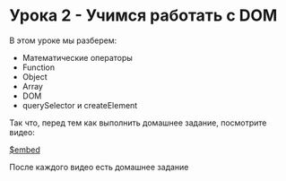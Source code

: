 # Урока 2 - Учимся работать с DOM

В этом уроке мы разберем:
- Математические операторы
- Function
- Object
- Array
- DOM
- querySelector и createElement

Так что, перед тем как выполнить домашнее задание, посмотрите видео:

[$embed](https://youtu.be/bjnr13tSw8s)

После каждого видео есть домашнее задание
